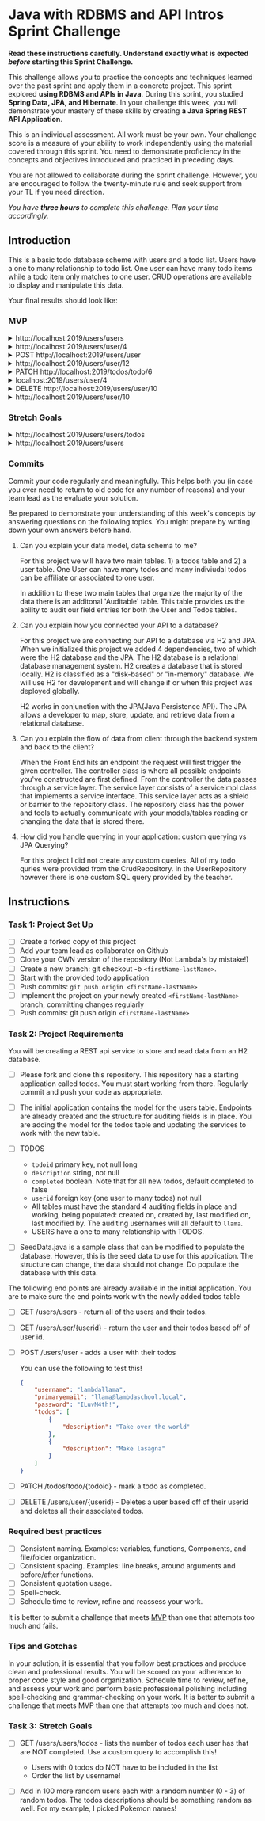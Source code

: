 # Java with RDBMS and API Intros Sprint Challenge

**Read these instructions carefully. Understand exactly what is expected _before_ starting this Sprint Challenge.**

This challenge allows you to practice the concepts and techniques learned over the past sprint and apply them in a concrete project. This sprint explored **using RDBMS and APIs in Java**. During this sprint, you studied **Spring Data, JPA, and Hibernate**. In your challenge this week, you will demonstrate your mastery of these skills by creating **a Java Spring REST API Application**.

This is an individual assessment. All work must be your own. Your challenge score is a measure of your ability to work independently using the material covered through this sprint. You need to demonstrate proficiency in the concepts and objectives introduced and practiced in preceding days.

You are not allowed to collaborate during the sprint challenge. However, you are encouraged to follow the twenty-minute rule and seek support from your TL if you need direction.

_You have **three hours** to complete this challenge. Plan your time accordingly._

## Introduction

This is a basic todo database scheme with users and a todo list. Users have a one to many relationship to todo list. One user can have many todo items while a todo item only matches to one user. CRUD operations are available to display and manipulate this data.

Your final results should look like:

### MVP

<details>
<summary>http://localhost:2019/users/users</summary>

```JSON
[
    {
        "userid": 1,
        "username": "admin",
        "primaryemail": "admin@lambdaschool.local",
        "todos": [
            {
                "todoid": 2,
                "description": "Give Joe access rights",
                "completed": false
            },
            {
                "todoid": 3,
                "description": "Change the color of the home page",
                "completed": false
            }
        ]
    },
    {
        "userid": 4,
        "username": "cinnamon",
        "primaryemail": "cinnamon@lambdaschool.local",
        "todos": [
            {
                "todoid": 5,
                "description": "Take a nap",
                "completed": false
            },
            {
                "todoid": 6,
                "description": "Rearrange my hutch",
                "completed": false
            },
            {
                "todoid": 7,
                "description": "Groom my fur",
                "completed": false
            }
        ]
    },
    {
        "userid": 8,
        "username": "barnbarn",
        "primaryemail": "barnbarn@lambdaschool.local",
        "todos": [
            {
                "todoid": 9,
                "description": "Rearrange my hutch",
                "completed": false
            }
        ]
    },
    {
        "userid": 10,
        "username": "puttat",
        "primaryemail": "puttat@school.lambda",
        "todos": []
    },
    {
        "userid": 11,
        "username": "misskitty",
        "primaryemail": "misskitty@school.lambda",
        "todos": []
    }
]
```

</details>

<details>
<summary>http://localhost:2019/users/user/4</summary>

```JSON
{
    "userid": 4,
    "username": "cinnamon",
    "primaryemail": "cinnamon@lambdaschool.local",
    "todos": [
        {
            "todoid": 5,
            "description": "Take a nap",
            "completed": false
        },
        {
            "todoid": 6,
            "description": "Rearrange my hutch",
            "completed": false
        },
        {
            "todoid": 7,
            "description": "Groom my fur",
            "completed": false
        }
    ]
}
```

</details>

<details>
<summary>POST http://localhost:2019/users/user</summary>

DATA

```JSON
  {
      "username": "lambdallama",
      "primaryemail": "llama@lambdaschool.local",
      "password": "ILuvM4th!",
      "todos": [
          {
              "description": "Take over the world"
          },
          {
              "description": "Make lasagna"
          }
      ]
  }
```

OUTPUT

```TEXT
Status OK
http://localhost:2019/users/user/12
```

</details>

<details>
<summary>http://localhost:2019/users/user/12</summary>

```JSON
{
    "userid": 12,
    "username": "lambdallama",
    "primaryemail": "llama@lambdaschool.local",
    "todos": [
        {
            "todoid": 13,
            "description": "Take over the world",
            "completed": false
        },
        {
            "todoid": 14,
            "description": "Make lasagna",
            "completed": false
        }
    ]
}
```

</details>

<details>
<summary>PATCH http://localhost:2019/todos/todo/6</summary>

OUTPUT

```TEXT
STATUS OK
```

</details>

<details>
<summary>localhost:2019/users/user/4</summary>

```JSON
{
    "userid": 4,
    "username": "cinnamon",
    "primaryemail": "cinnamon@lambdaschool.local",
    "todos": [
        {
            "todoid": 5,
            "description": "Take a nap",
            "completed": false
        },
        {
            "todoid": 6,
            "description": "Rearrange my hutch",
            "completed": true
        },
        {
            "todoid": 7,
            "description": "Groom my fur",
            "completed": false
        }
    ]
}
```

</details>

<details>
<summary>DELETE http://localhost:2019/users/user/10</summary>

OUTPUT

```TEXT
STATUS OK
```

</details>

<details>
<summary>http://localhost:2019/users/user/10</summary>

```JSON
{
    "timestamp": "2020-07-14 14:55:38",
    "status": 500,
    "error": "Internal Server Error",
    "message": "User id 10 not found!",
    "trace": "javax.persistence.EntityNotFoundException: User id 10 not found!\n\tat com.lambdaschool.todos.services.UserServiceImpl.lambda$findUserById$0(UserServiceImpl.java:37)\n\tat java.base/java.util.Optional.orElseThrow(Optional.java:401)\n\tat com.lambdaschool.todos.services.UserServiceImpl.findUserById(UserServiceImpl.java:37)\n\tat com.lambdaschool.todos.services.UserServiceImpl$$FastClassBySpringCGLIB$$3b13ff41.invoke(<generated>)\n\tat org.springframework.cglib.proxy.MethodProxy.invoke(MethodProxy.java:218)\n\tat org.springframework.aop.framework.CglibAopProxy$CglibMethodInvocation.invokeJoinpoint(CglibAopProxy.java:769)\n\tat org.springframework.aop.framework.ReflectiveMethodInvocation.proceed(ReflectiveMethodInvocation.java:163)\n\tat org.springframework.aop.framework.CglibAopProxy$CglibMethodInvocation.proceed(CglibAopProxy.java:747)\n\tat org.springframework.transaction.interceptor.TransactionAspectSupport.invokeWithinTransaction(TransactionAspectSupport.java:366)\n\tat org.springframework.transaction.interceptor.TransactionInterceptor.invoke(TransactionInterceptor.java:99)\n\tat org.springframework.aop.framework.ReflectiveMethodInvocation.proceed(ReflectiveMethodInvocation.java:186)\n\tat org.springframework.aop.framework.CglibAopProxy$CglibMethodInvocation.proceed(CglibAopProxy.java:747)\n\tat org.springframework.aop.framework.CglibAopProxy$DynamicAdvisedInterceptor.intercept(CglibAopProxy.java:689)\n\tat com.lambdaschool.todos.services.UserServiceImpl$$EnhancerBySpringCGLIB$$d1e3f76f.findUserById(<generated>)\n\tat com.lambdaschool.todos.controllers.UserController.getUserById(UserController.java:61)\n\tat java.base/jdk.internal.reflect.NativeMethodAccessorImpl.invoke0(Native Method)\n\tat java.base/jdk.internal.reflect.NativeMethodAccessorImpl.invoke(NativeMethodAccessorImpl.java:62)\n\tat java.base/jdk.internal.reflect.DelegatingMethodAccessorImpl.invoke(DelegatingMethodAccessorImpl.java:43)\n\tat java.base/java.lang.reflect.Method.invoke(Method.java:564)\n\tat org.springframework.web.method.support.InvocableHandlerMethod.doInvoke(InvocableHandlerMethod.java:190)\n\tat org.springframework.web.method.support.InvocableHandlerMethod.invokeForRequest(InvocableHandlerMethod.java:138)\n\tat org.springframework.web.servlet.mvc.method.annotation.ServletInvocableHandlerMethod.invokeAndHandle(ServletInvocableHandlerMethod.java:106)\n\tat org.springframework.web.servlet.mvc.method.annotation.RequestMappingHandlerAdapter.invokeHandlerMethod(RequestMappingHandlerAdapter.java:879)\n\tat org.springframework.web.servlet.mvc.method.annotation.RequestMappingHandlerAdapter.handleInternal(RequestMappingHandlerAdapter.java:793)\n\tat org.springframework.web.servlet.mvc.method.AbstractHandlerMethodAdapter.handle(AbstractHandlerMethodAdapter.java:87)\n\tat org.springframework.web.servlet.DispatcherServlet.doDispatch(DispatcherServlet.java:1040)\n\tat org.springframework.web.servlet.DispatcherServlet.doService(DispatcherServlet.java:943)\n\tat org.springframework.web.servlet.FrameworkServlet.processRequest(FrameworkServlet.java:1006)\n\tat org.springframework.web.servlet.FrameworkServlet.doGet(FrameworkServlet.java:898)\n\tat javax.servlet.http.HttpServlet.service(HttpServlet.java:634)\n\tat org.springframework.web.servlet.FrameworkServlet.service(FrameworkServlet.java:883)\n\tat javax.servlet.http.HttpServlet.service(HttpServlet.java:741)\n\tat org.apache.catalina.core.ApplicationFilterChain.internalDoFilter(ApplicationFilterChain.java:231)\n\tat org.apache.catalina.core.ApplicationFilterChain.doFilter(ApplicationFilterChain.java:166)\n\tat org.apache.tomcat.websocket.server.WsFilter.doFilter(WsFilter.java:53)\n\tat org.apache.catalina.core.ApplicationFilterChain.internalDoFilter(ApplicationFilterChain.java:193)\n\tat org.apache.catalina.core.ApplicationFilterChain.doFilter(ApplicationFilterChain.java:166)\n\tat org.springframework.web.filter.RequestContextFilter.doFilterInternal(RequestContextFilter.java:100)\n\tat org.springframework.web.filter.OncePerRequestFilter.doFilter(OncePerRequestFilter.java:119)\n\tat org.apache.catalina.core.ApplicationFilterChain.internalDoFilter(ApplicationFilterChain.java:193)\n\tat org.apache.catalina.core.ApplicationFilterChain.doFilter(ApplicationFilterChain.java:166)\n\tat org.springframework.web.filter.FormContentFilter.doFilterInternal(FormContentFilter.java:93)\n\tat org.springframework.web.filter.OncePerRequestFilter.doFilter(OncePerRequestFilter.java:119)\n\tat org.apache.catalina.core.ApplicationFilterChain.internalDoFilter(ApplicationFilterChain.java:193)\n\tat org.apache.catalina.core.ApplicationFilterChain.doFilter(ApplicationFilterChain.java:166)\n\tat org.springframework.web.filter.CharacterEncodingFilter.doFilterInternal(CharacterEncodingFilter.java:201)\n\tat org.springframework.web.filter.OncePerRequestFilter.doFilter(OncePerRequestFilter.java:119)\n\tat org.apache.catalina.core.ApplicationFilterChain.internalDoFilter(ApplicationFilterChain.java:193)\n\tat org.apache.catalina.core.ApplicationFilterChain.doFilter(ApplicationFilterChain.java:166)\n\tat org.apache.catalina.core.StandardWrapperValve.invoke(StandardWrapperValve.java:202)\n\tat org.apache.catalina.core.StandardContextValve.invoke(StandardContextValve.java:96)\n\tat org.apache.catalina.authenticator.AuthenticatorBase.invoke(AuthenticatorBase.java:541)\n\tat org.apache.catalina.core.StandardHostValve.invoke(StandardHostValve.java:139)\n\tat org.apache.catalina.valves.ErrorReportValve.invoke(ErrorReportValve.java:92)\n\tat org.apache.catalina.core.StandardEngineValve.invoke(StandardEngineValve.java:74)\n\tat org.apache.catalina.connector.CoyoteAdapter.service(CoyoteAdapter.java:343)\n\tat org.apache.coyote.http11.Http11Processor.service(Http11Processor.java:367)\n\tat org.apache.coyote.AbstractProcessorLight.process(AbstractProcessorLight.java:65)\n\tat org.apache.coyote.AbstractProtocol$ConnectionHandler.process(AbstractProtocol.java:868)\n\tat org.apache.tomcat.util.net.NioEndpoint$SocketProcessor.doRun(NioEndpoint.java:1639)\n\tat org.apache.tomcat.util.net.SocketProcessorBase.run(SocketProcessorBase.java:49)\n\tat java.base/java.util.concurrent.ThreadPoolExecutor.runWorker(ThreadPoolExecutor.java:1130)\n\tat java.base/java.util.concurrent.ThreadPoolExecutor$Worker.run(ThreadPoolExecutor.java:630)\n\tat org.apache.tomcat.util.threads.TaskThread$WrappingRunnable.run(TaskThread.java:61)\n\tat java.base/java.lang.Thread.run(Thread.java:832)\n",
    "path": "/users/user/10"
}
```

</details>

### Stretch Goals

<details>
<summary>http://localhost:2019/users/users/todos</summary>

```JSON
[
    {
        "usernamerpt": "admin",
        "counttodos": 2
    },
    {
        "usernamerpt": "barnbarn",
        "counttodos": 1
    },
    {
        "usernamerpt": "cinnamon",
        "counttodos": 3
    }
]
```

</details>

<details>
<summary>http://localhost:2019/users/users</summary>

```JSON
[
    {
        "userid": 1,
        "username": "admin",
        "primaryemail": "admin@lambdaschool.local",
        "todos": [
            {
                "todoid": 2,
                "description": "Give Joe access rights",
                "completed": false
            },
            {
                "todoid": 3,
                "description": "Change the color of the home page",
                "completed": false
            }
        ]
    },
    {
        "userid": 4,
        "username": "cinnamon",
        "primaryemail": "cinnamon@lambdaschool.local",
        "todos": [
            {
                "todoid": 5,
                "description": "Take a nap",
                "completed": false
            },
            {
                "todoid": 6,
                "description": "Rearrange my hutch",
                "completed": false
            },
            {
                "todoid": 7,
                "description": "Groom my fur",
                "completed": false
            }
        ]
    },
    {
        "userid": 8,
        "username": "barnbarn",
        "primaryemail": "barnbarn@lambdaschool.local",
        "todos": [
            {
                "todoid": 9,
                "description": "Rearrange my hutch",
                "completed": false
            }
        ]
    },
    {
        "userid": 10,
        "username": "puttat",
        "primaryemail": "puttat@school.lambda",
        "todos": []
    },
    {
        "userid": 11,
        "username": "misskitty",
        "primaryemail": "misskitty@school.lambda",
        "todos": []
    },
    {
        "userid": 12,
        "username": "kyle.wunsch",
        "primaryemail": "morton.predovic@gmail.com",
        "todos": [
            {
                "todoid": 13,
                "description": "Catch Onix",
                "completed": false
            },
            {
                "todoid": 14,
                "description": "Catch Seel",
                "completed": false
            },
            {
                "todoid": 15,
                "description": "Catch Seadra",
                "completed": false
            }
        ]
    },
    {
        "userid": 16,
        "username": "wilmer.bahringer",
        "primaryemail": "kyle.stoltenberg@yahoo.com",
        "todos": [
            {
                "todoid": 17,
                "description": "Catch Rapidash",
                "completed": false
            },
            {
                "todoid": 18,
                "description": "Catch Butterfree",
                "completed": false
            },
            {
                "todoid": 19,
                "description": "Catch Muk",
                "completed": false
            }
        ]
    },
    {
        "userid": 20,
        "username": "tamala.jacobs",
        "primaryemail": "darin.sipes@yahoo.com",
        "todos": [
            {
                "todoid": 21,
                "description": "Catch Oddish",
                "completed": false
            },
            {
                "todoid": 22,
                "description": "Catch Dragonair",
                "completed": false
            },
            {
                "todoid": 23,
                "description": "Catch Weedle",
                "completed": false
            }
        ]
    },
    {
        "userid": 24,
        "username": "aaron.braun",
        "primaryemail": "helen.homenick@gmail.com",
        "todos": [
            {
                "todoid": 25,
                "description": "Catch Fearow",
                "completed": false
            }
        ]
    },
    {
        "userid": 26,
        "username": "griselda.collins",
        "primaryemail": "ramiro.bayer@hotmail.com",
        "todos": [
            {
                "todoid": 27,
                "description": "Catch Arbok",
                "completed": false
            },
            {
                "todoid": 28,
                "description": "Catch Beedrill",
                "completed": false
            },
            {
                "todoid": 29,
                "description": "Catch Pikachu",
                "completed": false
            }
        ]
    },
    {
        "userid": 30,
        "username": "javier.schulist",
        "primaryemail": "edgar.mckenzie@yahoo.com",
        "todos": [
            {
                "todoid": 31,
                "description": "Catch Porygon",
                "completed": false
            },
            {
                "todoid": 32,
                "description": "Catch Beedrill",
                "completed": false
            }
        ]
    },
    {
        "userid": 33,
        "username": "barbera.raynor",
        "primaryemail": "douglass.bartoletti@yahoo.com",
        "todos": [
            {
                "todoid": 34,
                "description": "Catch Bellsprout",
                "completed": false
            },
            {
                "todoid": 35,
                "description": "Catch Meowth",
                "completed": false
            }
        ]
    },
    {
        "userid": 36,
        "username": "rosanne.steuber",
        "primaryemail": "delinda.bergstrom@hotmail.com",
        "todos": [
            {
                "todoid": 37,
                "description": "Catch Sandslash",
                "completed": false
            }
        ]
    },
    {
        "userid": 38,
        "username": "sam.mckenzie",
        "primaryemail": "dominique.ebert@hotmail.com",
        "todos": [
            {
                "todoid": 39,
                "description": "Catch Pidgeot",
                "completed": false
            },
            {
                "todoid": 40,
                "description": "Catch Aerodactyl",
                "completed": false
            },
            {
                "todoid": 41,
                "description": "Catch Wigglytuff",
                "completed": false
            }
        ]
    },
    {
        "userid": 42,
        "username": "branda.howe",
        "primaryemail": "carolynn.murray@hotmail.com",
        "todos": [
            {
                "todoid": 43,
                "description": "Catch Kakuna",
                "completed": false
            },
            {
                "todoid": 44,
                "description": "Catch Ekans",
                "completed": false
            }
        ]
    },
    {
        "userid": 45,
        "username": "gertrud.crona",
        "primaryemail": "linwood.marquardt@yahoo.com",
        "todos": [
            {
                "todoid": 46,
                "description": "Catch Gloom",
                "completed": false
            },
            {
                "todoid": 47,
                "description": "Catch Moltres",
                "completed": false
            },
            {
                "todoid": 48,
                "description": "Catch Spearow",
                "completed": false
            }
        ]
    },
    {
        "userid": 49,
        "username": "leo.osinski",
        "primaryemail": "neely.swift@yahoo.com",
        "todos": [
            {
                "todoid": 50,
                "description": "Catch Zapdos",
                "completed": false
            },
            {
                "todoid": 51,
                "description": "Catch Charmeleon",
                "completed": false
            }
        ]
    },
    {
        "userid": 52,
        "username": "shemika.brakus",
        "primaryemail": "doug.upton@hotmail.com",
        "todos": [
            {
                "todoid": 53,
                "description": "Catch Magneton",
                "completed": false
            },
            {
                "todoid": 54,
                "description": "Catch Slowpoke",
                "completed": false
            }
        ]
    },
    {
        "userid": 55,
        "username": "sam.bins",
        "primaryemail": "hang.mante@yahoo.com",
        "todos": [
            {
                "todoid": 56,
                "description": "Catch Nidoqueen",
                "completed": false
            },
            {
                "todoid": 57,
                "description": "Catch Sandshrew",
                "completed": false
            }
        ]
    },
    {
        "userid": 58,
        "username": "kathryn.mraz",
        "primaryemail": "larue.haley@hotmail.com",
        "todos": [
            {
                "todoid": 59,
                "description": "Catch Charmander",
                "completed": false
            },
            {
                "todoid": 60,
                "description": "Catch Dodrio",
                "completed": false
            }
        ]
    },
    {
        "userid": 61,
        "username": "elias.toy",
        "primaryemail": "earnestine.schiller@yahoo.com",
        "todos": [
            {
                "todoid": 62,
                "description": "Catch Krabby",
                "completed": false
            },
            {
                "todoid": 63,
                "description": "Catch Goldeen",
                "completed": false
            }
        ]
    },
    {
        "userid": 64,
        "username": "arlie.cassin",
        "primaryemail": "yun.aufderhar@hotmail.com",
        "todos": []
    },
    {
        "userid": 65,
        "username": "ashly.schimmel",
        "primaryemail": "asa.strosin@hotmail.com",
        "todos": [
            {
                "todoid": 66,
                "description": "Catch Rattata",
                "completed": false
            }
        ]
    },
    {
        "userid": 67,
        "username": "jeannette.lubowitz",
        "primaryemail": "jarrod.koepp@yahoo.com",
        "todos": [
            {
                "todoid": 68,
                "description": "Catch Arbok",
                "completed": false
            },
            {
                "todoid": 69,
                "description": "Catch Clefairy",
                "completed": false
            }
        ]
    },
    {
        "userid": 70,
        "username": "wan.haag",
        "primaryemail": "shalonda.graham@gmail.com",
        "todos": [
            {
                "todoid": 71,
                "description": "Catch Cloyster",
                "completed": false
            },
            {
                "todoid": 72,
                "description": "Catch Kakuna",
                "completed": false
            },
            {
                "todoid": 73,
                "description": "Catch Venusaur",
                "completed": false
            }
        ]
    },
    {
        "userid": 74,
        "username": "bernardina.beahan",
        "primaryemail": "beula.hegmann@yahoo.com",
        "todos": [
            {
                "todoid": 75,
                "description": "Catch Diglett",
                "completed": false
            }
        ]
    },
    {
        "userid": 76,
        "username": "roman.maggio",
        "primaryemail": "isabelle.ryan@gmail.com",
        "todos": [
            {
                "todoid": 77,
                "description": "Catch Hypno",
                "completed": false
            }
        ]
    },
    {
        "userid": 78,
        "username": "don.parker",
        "primaryemail": "marlene.koepp@gmail.com",
        "todos": [
            {
                "todoid": 79,
                "description": "Catch Farfetch'd",
                "completed": false
            },
            {
                "todoid": 80,
                "description": "Catch Vaporeon",
                "completed": false
            },
            {
                "todoid": 81,
                "description": "Catch Lapras",
                "completed": false
            }
        ]
    },
    {
        "userid": 82,
        "username": "jesse.wunsch",
        "primaryemail": "wayne.murazik@gmail.com",
        "todos": [
            {
                "todoid": 83,
                "description": "Catch Dratini",
                "completed": false
            },
            {
                "todoid": 84,
                "description": "Catch Machop",
                "completed": false
            },
            {
                "todoid": 85,
                "description": "Catch Venonat",
                "completed": false
            }
        ]
    },
    {
        "userid": 86,
        "username": "dan.kunde",
        "primaryemail": "heike.bergnaum@hotmail.com",
        "todos": [
            {
                "todoid": 87,
                "description": "Catch Arbok",
                "completed": false
            }
        ]
    },
    {
        "userid": 88,
        "username": "casandra.legros",
        "primaryemail": "wilburn.sipes@gmail.com",
        "todos": []
    },
    {
        "userid": 89,
        "username": "yahaira.rice",
        "primaryemail": "hal.kertzmann@yahoo.com",
        "todos": []
    },
    {
        "userid": 90,
        "username": "gertrud.dickinson",
        "primaryemail": "katelin.reichel@gmail.com",
        "todos": [
            {
                "todoid": 91,
                "description": "Catch Doduo",
                "completed": false
            },
            {
                "todoid": 92,
                "description": "Catch Ninetales",
                "completed": false
            },
            {
                "todoid": 93,
                "description": "Catch Mew",
                "completed": false
            }
        ]
    },
    {
        "userid": 94,
        "username": "miles.graham",
        "primaryemail": "joesph.willms@gmail.com",
        "todos": [
            {
                "todoid": 95,
                "description": "Catch Snorlax",
                "completed": false
            }
        ]
    },
    {
        "userid": 96,
        "username": "rossana.powlowski",
        "primaryemail": "porsha.purdy@yahoo.com",
        "todos": [
            {
                "todoid": 97,
                "description": "Catch Gastly",
                "completed": false
            },
            {
                "todoid": 98,
                "description": "Catch Geodude",
                "completed": false
            }
        ]
    },
    {
        "userid": 99,
        "username": "demetrius.collins",
        "primaryemail": "kassie.waters@gmail.com",
        "todos": [
            {
                "todoid": 100,
                "description": "Catch Articuno",
                "completed": false
            }
        ]
    },
    {
        "userid": 101,
        "username": "royce.miller",
        "primaryemail": "steven.wisoky@gmail.com",
        "todos": [
            {
                "todoid": 102,
                "description": "Catch Tentacruel",
                "completed": false
            }
        ]
    },
    {
        "userid": 103,
        "username": "marlin.wisozk",
        "primaryemail": "roderick.hoppe@gmail.com",
        "todos": [
            {
                "todoid": 104,
                "description": "Catch Machoke",
                "completed": false
            }
        ]
    },
    {
        "userid": 105,
        "username": "chauncey.rolfson",
        "primaryemail": "anthony.swift@gmail.com",
        "todos": [
            {
                "todoid": 106,
                "description": "Catch Arbok",
                "completed": false
            }
        ]
    },
    {
        "userid": 107,
        "username": "kyle.steuber",
        "primaryemail": "estelle.hane@yahoo.com",
        "todos": [
            {
                "todoid": 108,
                "description": "Catch Clefairy",
                "completed": false
            }
        ]
    },
    {
        "userid": 109,
        "username": "cecile.metz",
        "primaryemail": "euna.cole@gmail.com",
        "todos": []
    },
    {
        "userid": 110,
        "username": "lonny.parker",
        "primaryemail": "madie.maggio@gmail.com",
        "todos": [
            {
                "todoid": 111,
                "description": "Catch Seaking",
                "completed": false
            },
            {
                "todoid": 112,
                "description": "Catch Flareon",
                "completed": false
            }
        ]
    },
    {
        "userid": 113,
        "username": "myles.cronin",
        "primaryemail": "annelle.treutel@gmail.com",
        "todos": [
            {
                "todoid": 114,
                "description": "Catch Kadabra",
                "completed": false
            }
        ]
    },
    {
        "userid": 115,
        "username": "guy.koepp",
        "primaryemail": "merle.kassulke@hotmail.com",
        "todos": []
    },
    {
        "userid": 116,
        "username": "malcolm.mueller",
        "primaryemail": "norbert.abernathy@hotmail.com",
        "todos": [
            {
                "todoid": 117,
                "description": "Catch Pinsir",
                "completed": false
            },
            {
                "todoid": 118,
                "description": "Catch Gyarados",
                "completed": false
            },
            {
                "todoid": 119,
                "description": "Catch Snorlax",
                "completed": false
            }
        ]
    },
    {
        "userid": 120,
        "username": "darrell.kirlin",
        "primaryemail": "dirk.trantow@yahoo.com",
        "todos": [
            {
                "todoid": 121,
                "description": "Catch Spearow",
                "completed": false
            }
        ]
    },
    {
        "userid": 122,
        "username": "carter.sawayn",
        "primaryemail": "loni.williamson@hotmail.com",
        "todos": [
            {
                "todoid": 123,
                "description": "Catch Machop",
                "completed": false
            },
            {
                "todoid": 124,
                "description": "Catch Raichu",
                "completed": false
            },
            {
                "todoid": 125,
                "description": "Catch Clefable",
                "completed": false
            }
        ]
    },
    {
        "userid": 126,
        "username": "tana.mueller",
        "primaryemail": "laurel.denesik@yahoo.com",
        "todos": [
            {
                "todoid": 127,
                "description": "Catch Cloyster",
                "completed": false
            },
            {
                "todoid": 128,
                "description": "Catch Grimer",
                "completed": false
            },
            {
                "todoid": 129,
                "description": "Catch Rhydon",
                "completed": false
            }
        ]
    },
    {
        "userid": 130,
        "username": "lula.zulauf",
        "primaryemail": "claris.schroeder@gmail.com",
        "todos": [
            {
                "todoid": 131,
                "description": "Catch Beedrill",
                "completed": false
            },
            {
                "todoid": 132,
                "description": "Catch Venusaur",
                "completed": false
            }
        ]
    },
    {
        "userid": 133,
        "username": "jordan.champlin",
        "primaryemail": "phoebe.hahn@gmail.com",
        "todos": [
            {
                "todoid": 134,
                "description": "Catch Goldeen",
                "completed": false
            },
            {
                "todoid": 135,
                "description": "Catch Sandshrew",
                "completed": false
            },
            {
                "todoid": 136,
                "description": "Catch Articuno",
                "completed": false
            }
        ]
    },
    {
        "userid": 137,
        "username": "man.bernier",
        "primaryemail": "brant.howell@hotmail.com",
        "todos": []
    },
    {
        "userid": 138,
        "username": "phillip.spinka",
        "primaryemail": "caren.heaney@gmail.com",
        "todos": [
            {
                "todoid": 139,
                "description": "Catch Weezing",
                "completed": false
            }
        ]
    },
    {
        "userid": 140,
        "username": "trinidad.pollich",
        "primaryemail": "osvaldo.kuhlman@gmail.com",
        "todos": []
    },
    {
        "userid": 141,
        "username": "jessi.schimmel",
        "primaryemail": "sandra.watsica@yahoo.com",
        "todos": [
            {
                "todoid": 142,
                "description": "Catch Arbok",
                "completed": false
            },
            {
                "todoid": 143,
                "description": "Catch Abra",
                "completed": false
            }
        ]
    },
    {
        "userid": 144,
        "username": "cary.rodriguez",
        "primaryemail": "carolyne.crona@hotmail.com",
        "todos": [
            {
                "todoid": 145,
                "description": "Catch Charmander",
                "completed": false
            },
            {
                "todoid": 146,
                "description": "Catch Tauros",
                "completed": false
            }
        ]
    },
    {
        "userid": 147,
        "username": "daren.cassin",
        "primaryemail": "tamica.pfeffer@hotmail.com",
        "todos": [
            {
                "todoid": 148,
                "description": "Catch Exeggcute",
                "completed": false
            }
        ]
    },
    {
        "userid": 149,
        "username": "sparkle.fritsch",
        "primaryemail": "patricia.goldner@yahoo.com",
        "todos": []
    },
    {
        "userid": 150,
        "username": "marianela.borer",
        "primaryemail": "hilma.rogahn@gmail.com",
        "todos": [
            {
                "todoid": 151,
                "description": "Catch Slowbro",
                "completed": false
            },
            {
                "todoid": 152,
                "description": "Catch Alakazam",
                "completed": false
            },
            {
                "todoid": 153,
                "description": "Catch Mewtwo",
                "completed": false
            }
        ]
    },
    {
        "userid": 154,
        "username": "tod.murazik",
        "primaryemail": "benita.pouros@yahoo.com",
        "todos": []
    },
    {
        "userid": 155,
        "username": "laci.price",
        "primaryemail": "rowena.ohara@gmail.com",
        "todos": [
            {
                "todoid": 156,
                "description": "Catch Meowth",
                "completed": false
            }
        ]
    },
    {
        "userid": 157,
        "username": "zenia.wehner",
        "primaryemail": "guy.aufderhar@hotmail.com",
        "todos": [
            {
                "todoid": 158,
                "description": "Catch Onix",
                "completed": false
            },
            {
                "todoid": 159,
                "description": "Catch Lapras",
                "completed": false
            },
            {
                "todoid": 160,
                "description": "Catch Slowpoke",
                "completed": false
            }
        ]
    },
    {
        "userid": 161,
        "username": "jacques.wolff",
        "primaryemail": "carlena.stracke@hotmail.com",
        "todos": []
    },
    {
        "userid": 162,
        "username": "jerry.rau",
        "primaryemail": "yael.aufderhar@yahoo.com",
        "todos": [
            {
                "todoid": 163,
                "description": "Catch Metapod",
                "completed": false
            },
            {
                "todoid": 164,
                "description": "Catch Gloom",
                "completed": false
            },
            {
                "todoid": 165,
                "description": "Catch Nidorino",
                "completed": false
            }
        ]
    },
    {
        "userid": 166,
        "username": "thaddeus.wolf",
        "primaryemail": "ashlie.boyle@yahoo.com",
        "todos": [
            {
                "todoid": 167,
                "description": "Catch Gastly",
                "completed": false
            },
            {
                "todoid": 168,
                "description": "Catch Wigglytuff",
                "completed": false
            }
        ]
    },
    {
        "userid": 169,
        "username": "reyes.rogahn",
        "primaryemail": "elliott.gutmann@gmail.com",
        "todos": [
            {
                "todoid": 170,
                "description": "Catch Ditto",
                "completed": false
            },
            {
                "todoid": 171,
                "description": "Catch Paras",
                "completed": false
            },
            {
                "todoid": 172,
                "description": "Catch Butterfree",
                "completed": false
            }
        ]
    },
    {
        "userid": 173,
        "username": "sandi.dooley",
        "primaryemail": "maire.hagenes@gmail.com",
        "todos": [
            {
                "todoid": 174,
                "description": "Catch Scyther",
                "completed": false
            }
        ]
    },
    {
        "userid": 175,
        "username": "dillon.langworth",
        "primaryemail": "genny.quitzon@gmail.com",
        "todos": []
    },
    {
        "userid": 176,
        "username": "melonie.crooks",
        "primaryemail": "eileen.blanda@yahoo.com",
        "todos": [
            {
                "todoid": 177,
                "description": "Catch Kadabra",
                "completed": false
            },
            {
                "todoid": 178,
                "description": "Catch Poliwrath",
                "completed": false
            }
        ]
    },
    {
        "userid": 179,
        "username": "hiroko.west",
        "primaryemail": "jimmie.runolfsdottir@gmail.com",
        "todos": [
            {
                "todoid": 180,
                "description": "Catch Paras",
                "completed": false
            }
        ]
    },
    {
        "userid": 181,
        "username": "juana.dickinson",
        "primaryemail": "tequila.rau@yahoo.com",
        "todos": []
    },
    {
        "userid": 182,
        "username": "winston.bergstrom",
        "primaryemail": "winfred.dubuque@hotmail.com",
        "todos": [
            {
                "todoid": 183,
                "description": "Catch Rattata",
                "completed": false
            },
            {
                "todoid": 184,
                "description": "Catch Primeape",
                "completed": false
            }
        ]
    },
    {
        "userid": 185,
        "username": "frankie.heaney",
        "primaryemail": "ollie.stiedemann@hotmail.com",
        "todos": [
            {
                "todoid": 186,
                "description": "Catch Snorlax",
                "completed": false
            }
        ]
    },
    {
        "userid": 187,
        "username": "scott.pagac",
        "primaryemail": "kimberley.runolfsdottir@hotmail.com",
        "todos": [
            {
                "todoid": 188,
                "description": "Catch Dugtrio",
                "completed": false
            },
            {
                "todoid": 189,
                "description": "Catch Zubat",
                "completed": false
            }
        ]
    },
    {
        "userid": 190,
        "username": "angelo.hayes",
        "primaryemail": "venetta.thompson@hotmail.com",
        "todos": []
    },
    {
        "userid": 191,
        "username": "andrew.green",
        "primaryemail": "chong.macgyver@hotmail.com",
        "todos": [
            {
                "todoid": 192,
                "description": "Catch Clefable",
                "completed": false
            }
        ]
    },
    {
        "userid": 193,
        "username": "tamekia.cummerata",
        "primaryemail": "madelyn.lemke@yahoo.com",
        "todos": []
    },
    {
        "userid": 194,
        "username": "benny.strosin",
        "primaryemail": "kandace.thompson@yahoo.com",
        "todos": []
    },
    {
        "userid": 195,
        "username": "nu.kohler",
        "primaryemail": "bettye.rath@hotmail.com",
        "todos": []
    },
    {
        "userid": 196,
        "username": "shirley.gislason",
        "primaryemail": "herschel.purdy@gmail.com",
        "todos": [
            {
                "todoid": 197,
                "description": "Catch Pidgeot",
                "completed": false
            },
            {
                "todoid": 198,
                "description": "Catch Growlithe",
                "completed": false
            }
        ]
    },
    {
        "userid": 199,
        "username": "ashanti.okon",
        "primaryemail": "burton.runolfsson@hotmail.com",
        "todos": []
    },
    {
        "userid": 200,
        "username": "janie.lang",
        "primaryemail": "jaime.koelpin@yahoo.com",
        "todos": [
            {
                "todoid": 201,
                "description": "Catch Seel",
                "completed": false
            },
            {
                "todoid": 202,
                "description": "Catch Gyarados",
                "completed": false
            }
        ]
    },
    {
        "userid": 203,
        "username": "audie.larkin",
        "primaryemail": "toshiko.upton@hotmail.com",
        "todos": [
            {
                "todoid": 204,
                "description": "Catch Exeggutor",
                "completed": false
            }
        ]
    },
    {
        "userid": 205,
        "username": "james.graham",
        "primaryemail": "lovie.rosenbaum@gmail.com",
        "todos": [
            {
                "todoid": 206,
                "description": "Catch Pidgey",
                "completed": false
            },
            {
                "todoid": 207,
                "description": "Catch Seaking",
                "completed": false
            }
        ]
    },
    {
        "userid": 208,
        "username": "virgil.cassin",
        "primaryemail": "jeramy.bogan@hotmail.com",
        "todos": []
    },
    {
        "userid": 209,
        "username": "lilliana.hauck",
        "primaryemail": "windy.purdy@gmail.com",
        "todos": [
            {
                "todoid": 210,
                "description": "Catch Kingler",
                "completed": false
            },
            {
                "todoid": 211,
                "description": "Catch Golbat",
                "completed": false
            }
        ]
    },
    {
        "userid": 212,
        "username": "dori.lockman",
        "primaryemail": "roland.franecki@yahoo.com",
        "todos": [
            {
                "todoid": 213,
                "description": "Catch Clefable",
                "completed": false
            },
            {
                "todoid": 214,
                "description": "Catch Vileplume",
                "completed": false
            },
            {
                "todoid": 215,
                "description": "Catch Paras",
                "completed": false
            }
        ]
    },
    {
        "userid": 216,
        "username": "elmer.hermann",
        "primaryemail": "sybil.klein@yahoo.com",
        "todos": []
    },
    {
        "userid": 217,
        "username": "ana.ondricka",
        "primaryemail": "liliana.gutkowski@gmail.com",
        "todos": [
            {
                "todoid": 218,
                "description": "Catch Vaporeon",
                "completed": false
            }
        ]
    },
    {
        "userid": 219,
        "username": "adrianna.rice",
        "primaryemail": "charla.wintheiser@hotmail.com",
        "todos": []
    },
    {
        "userid": 220,
        "username": "lyndsey.kirlin",
        "primaryemail": "jama.cassin@gmail.com",
        "todos": [
            {
                "todoid": 221,
                "description": "Catch Scyther",
                "completed": false
            }
        ]
    },
    {
        "userid": 222,
        "username": "norbert.gerhold",
        "primaryemail": "krystyna.fahey@yahoo.com",
        "todos": [
            {
                "todoid": 223,
                "description": "Catch Golem",
                "completed": false
            }
        ]
    },
    {
        "userid": 224,
        "username": "tanja.leffler",
        "primaryemail": "garry.ebert@yahoo.com",
        "todos": []
    },
    {
        "userid": 225,
        "username": "chae.franecki",
        "primaryemail": "marge.russel@gmail.com",
        "todos": [
            {
                "todoid": 226,
                "description": "Catch Pidgeot",
                "completed": false
            },
            {
                "todoid": 227,
                "description": "Catch Koffing",
                "completed": false
            }
        ]
    },
    {
        "userid": 228,
        "username": "oliva.block",
        "primaryemail": "lou.hammes@gmail.com",
        "todos": [
            {
                "todoid": 229,
                "description": "Catch Venusaur",
                "completed": false
            },
            {
                "todoid": 230,
                "description": "Catch Wartortle",
                "completed": false
            }
        ]
    },
    {
        "userid": 231,
        "username": "malik.okeefe",
        "primaryemail": "emerson.walter@hotmail.com",
        "todos": [
            {
                "todoid": 232,
                "description": "Catch Venomoth",
                "completed": false
            },
            {
                "todoid": 233,
                "description": "Catch Eevee",
                "completed": false
            }
        ]
    },
    {
        "userid": 234,
        "username": "warner.kautzer",
        "primaryemail": "freeman.moore@gmail.com",
        "todos": [
            {
                "todoid": 235,
                "description": "Catch Primeape",
                "completed": false
            },
            {
                "todoid": 236,
                "description": "Catch Poliwag",
                "completed": false
            },
            {
                "todoid": 237,
                "description": "Catch Zubat",
                "completed": false
            }
        ]
    },
    {
        "userid": 238,
        "username": "jarod.wunsch",
        "primaryemail": "ettie.dubuque@yahoo.com",
        "todos": []
    },
    {
        "userid": 239,
        "username": "darron.schimmel",
        "primaryemail": "rasheeda.schoen@gmail.com",
        "todos": [
            {
                "todoid": 240,
                "description": "Catch Aerodactyl",
                "completed": false
            },
            {
                "todoid": 241,
                "description": "Catch Articuno",
                "completed": false
            },
            {
                "todoid": 242,
                "description": "Catch Dugtrio",
                "completed": false
            }
        ]
    },
    {
        "userid": 243,
        "username": "debbra.rowe",
        "primaryemail": "gayla.howe@hotmail.com",
        "todos": [
            {
                "todoid": 244,
                "description": "Catch Charmeleon",
                "completed": false
            },
            {
                "todoid": 245,
                "description": "Catch Tangela",
                "completed": false
            }
        ]
    },
    {
        "userid": 246,
        "username": "phil.fadel",
        "primaryemail": "michal.jaskolski@yahoo.com",
        "todos": [
            {
                "todoid": 247,
                "description": "Catch Arbok",
                "completed": false
            },
            {
                "todoid": 248,
                "description": "Catch Dragonite",
                "completed": false
            },
            {
                "todoid": 249,
                "description": "Catch Vileplume",
                "completed": false
            }
        ]
    },
    {
        "userid": 250,
        "username": "joline.dibbert",
        "primaryemail": "wilbur.gottlieb@gmail.com",
        "todos": []
    },
    {
        "userid": 251,
        "username": "reanna.schmitt",
        "primaryemail": "alex.hodkiewicz@gmail.com",
        "todos": [
            {
                "todoid": 252,
                "description": "Catch Venomoth",
                "completed": false
            }
        ]
    },
    {
        "userid": 253,
        "username": "candis.skiles",
        "primaryemail": "santiago.wolff@hotmail.com",
        "todos": []
    },
    {
        "userid": 254,
        "username": "russell.harris",
        "primaryemail": "kiersten.dickinson@gmail.com",
        "todos": []
    },
    {
        "userid": 255,
        "username": "sammy.kozey",
        "primaryemail": "nicholas.quigley@hotmail.com",
        "todos": [
            {
                "todoid": 256,
                "description": "Catch Paras",
                "completed": false
            }
        ]
    }
]
```

</details>

### Commits

Commit your code regularly and meaningfully. This helps both you (in case you ever need to return to old code for any number of reasons) and your team lead as the evaluate your solution.

Be prepared to demonstrate your understanding of this week's concepts by answering questions on the following topics. You might prepare by writing down your own answers before hand.

1. Can you explain your data model, data schema to me?

    For this project we will have two main tables. 1) a todos table and 2) a user table. One User can have many todos and many
    indiviudal todos can be affiliate or associated to one user. 
    
    In addition to these two main tables that organize the majority of the data there is an additonal 'Auditable' table. This table provides us the ability to audit our field entries for both the User and Todos tables. 

2. Can you explain how you connected your API to a database? 

    For this project we are connecting our API to a database via H2 and JPA. When we initialized this project we added 4
    dependencies, two of which were the H2 database and the JPA. The H2 database is a relational database management system. H2
    creates a database that is stored locally. H2 is classified as a "disk-based" or "in-memory" database. We will use H2 for development and will change if or when this project was deployed globally. 

    H2 works in conjunction with the JPA(Java Persistence API). The JPA allows a developer to map, store, update, and retrieve data from a relational database.

3. Can you explain the flow of data from client through the backend system and back to the client?

    When the Front End hits an endpoint the request will first trigger the given controller. The controller class is where all
    possible endpoints you've constructed are first defined. From the controller the data passes through a service layer. The service layer consists of a serviceimpl class that implements a service interface. This service layer acts as a shield or barrier to the repository class. The repository class has the power and tools to actually communicate with your models/tables reading or changing the data that is stored there. 

4. How did you handle querying in your application: custom querying vs JPA Querying?

    For this project I did not create any custom queries. All of my todo quries were provided from the CrudRepository. In the UserRepository however there is one custom SQL query provided by the teacher. 

## Instructions

### Task 1: Project Set Up

- [ ] Create a forked copy of this project
- [ ] Add your team lead as collaborator on Github
- [ ] Clone your OWN version of the repository (Not Lambda's by mistake!)
- [ ] Create a new branch: git checkout -b `<firstName-lastName>`.
- [ ] Start with the provided todo application
- [ ] Push commits: `git push origin <firstName-lastName>`
- [ ] Implement the project on your newly created `<firstName-lastName>` branch, committing changes regularly
- [ ] Push commits: git push origin `<firstName-lastName>`

### Task 2: Project Requirements

You will be creating a REST api service to store and read data from an H2 database.

- [ ] Please fork and clone this repository. This repository has a starting application called todos. You must start working from there. Regularly commit and push your code as appropriate.

- [ ] The initial application contains the model for the users table. Endpoints are already created and the structure for auditing fields is in place. You are adding the model for the todos table and updating the services to work with the new table.

- [ ] TODOS
  - `todoid` primary key, not null long
  - `description` string, not null
  - `completed` boolean. Note that for all new todos, default completed to false
  - `userid` foreign key (one user to many todos) not null
  - All tables must have the standard 4 auditing fields in place and working, being populated: created on, created by, last modified on, last modified by. The auditing usernames will all default to `llama`.
  - USERS have a one to many relationship with TODOS.

- [ ] SeedData.java is a sample class that can be modified to populate the database. However, this is the seed data to use for this application. The structure can change, the data should not change. Do populate the database with this data.

The following end points are already available in the initial application. You are to make sure the end points work with the newly added todos table

- [ ] GET /users/users - return all of the users and their todos.

- [ ] GET /users/user/{userid} - return the user and their todos based off of user id.

- [ ] POST /users/user - adds a user with their todos

  You can use the following to test this!

  ```JSON
  {
      "username": "lambdallama",
      "primaryemail": "llama@lambdaschool.local",
      "password": "ILuvM4th!",
      "todos": [
          {
              "description": "Take over the world"
          },
          {
              "description": "Make lasagna"
          }
      ]
  }
  ```

- [ ] PATCH /todos/todo/{todoid} - mark a todo as completed.

- [ ] DELETE /users/user/{userid} - Deletes a user based off of their userid and deletes all their associated todos.

### Required best practices

- [ ] Consistent naming. Examples: variables, functions, Components, and file/folder organization.
- [ ] Consistent spacing. Examples: line breaks, around arguments and before/after functions.
- [ ] Consistent quotation usage.
- [ ] Spell-check.
- [ ] Schedule time to review, refine and reassess your work.

It is better to submit a challenge that meets [MVP](https://en.wikipedia.org/wiki/Minimum_viable_product) than one that attempts too much and fails.

### Tips and Gotchas

In your solution, it is essential that you follow best practices and produce clean and professional results. You will be scored on your adherence to proper code style and good organization. Schedule time to review, refine, and assess your work and perform basic professional polishing including spell-checking and grammar-checking on your work. It is better to submit a challenge that meets MVP than one that attempts too much and does not.

### Task 3: Stretch Goals

- [ ] GET /users/users/todos - lists the number of todos each user has that are NOT completed. Use a custom query to accomplish this!
  - Users with 0 todos do NOT have to be included in the list
  - Order the list by username!
  
- [ ] Add in 100 more random users each with a random number (0 - 3) of random todos. The todos descriptions should be something random as well. For my example, I picked Pokemon names!
